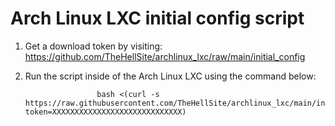 # Arch Linux LXC initial config script

1. Get a download token by visiting: https://github.com/TheHellSite/archlinux_lxc/raw/main/initial_config

2. Run the script inside of the Arch Linux LXC using the command below:

                       bash <(curl -s https://raw.githubusercontent.com/TheHellSite/archlinux_lxc/main/initial_config?token=XXXXXXXXXXXXXXXXXXXXXXXXXXXXX)
